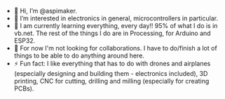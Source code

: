 - 👋 Hi, I’m @aspimaker.
- 👀 I’m interested in electronics in general, microcontrollers in particular.
- 🌱 I am currently learning everything, every day!! 95% of what I do is in vb.net. The rest of the things I do are in Processing, for Arduino and ESP32.
- 💞️ For now I'm not looking for collaborations. I have to do/finish a lot of things to be able to do anything around here.
- ⚡ Fun fact: I like everything that has to do with drones and airplanes (especially designing and building them - electronics included), 3D printing, CNC for cutting, drilling and milling (especially for creating PCBs).

<!---
aspimaker/aspimaker is a ✨ special ✨ repository because its `README.md` (this file) appears on your GitHub profile.
You can click the Preview link to take a look at your changes.
--->
